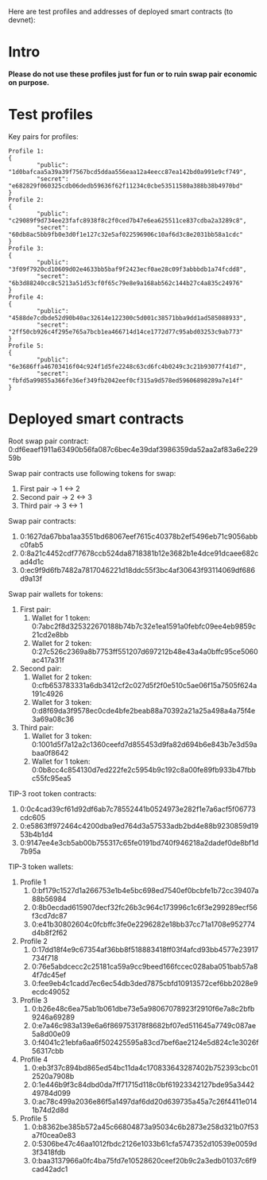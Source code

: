 Here are test profiles and addresses of deployed smart contracts (to devnet):

# Intro
**Please do not use these profiles just for fun or to ruin swap pair economic on purpose.**

# Test profiles

Key pairs for profiles:
```
Profile 1:
{
        "public": "1d0bafcaa5a39a39f7567bcd5ddaa556eaa12a4eecc87ea142bd0a991e9cf749",
        "secret": "e682829f060325cdb06dedb59636f62f11234c0cbe53511580a388b38b4970bd"
}
Profile 2:
{
        "public": "c29089f9d734ee23fafc8938f8c2f0ced7b47e6ea625511ce837cdba2a3289c8",
        "secret": "60db8ac5bb9fb0e3d0f1e127c32e5af022596906c10af6d3c8e2031bb58a1cdc"
}
Profile 3:
{
        "public": "3f09f7920cd10609d02e4633bb5baf9f2423ecf0ae28c09f3abbbdb1a74fcdd8",
        "secret": "6b3d88240cc8c5213a51d53cf0f65c79e8e9a168ab562c144b27c4a835c24976"
}
Profile 4:
{
        "public": "4588de7cdbde52d90b40ac32614e122300c5d001c38571bba9dd1ad585088933",
        "secret": "2ff50cb926c4f295e765a7bcb1ea466714d14ce1772d77c95abd03253c9ab773"
}
Profile 5:
{
        "public": "6e3686ffa46703416f04c924f1d5fe2248c63cd6fc4b0249c3c21b93077f41d7",
        "secret": "fbfd5a99855a366fe36ef349fb2042eef0cf315a9d578ed59606898289a7e14f"
}
```

# Deployed smart contracts
Root swap pair contract: 
0:df6eaef1911a63490b56fa087c6bec4e39daf3986359da52aa2af83a6e22959b

Swap pair contracts use following tokens for swap:
1. First pair  -> 1 <-> 2
2. Second pair -> 2 <-> 3
3. Third pair  -> 3 <-> 1
 
Swap pair contracts:
1. 0:1627da67bba1aa3551bd68067eef7615c40378b2ef5496eb71c9056abbc0fab5
2. 0:8a21c4452cdf77678ccb524da8718381b12e3682b1e4dce91dcaee682cad4d1c
3. 0:ec9f9d6fb7482a7817046221d18ddc55f3bc4af30643f93114069df686d9a13f

Swap pair wallets for tokens:
1. First pair:
    1. Wallet for 1 token: 0:7abc2f8d325322670188b74b7c32e1ea1591a0febfc09ee4eb9859c21cd2e8bb
    2. Wallet for 2 token: 0:27c526c2369a8b7753ff551207d697212b48e43a4a0bffc95ce5060ac417a31f
2. Second pair:
    1. Wallet for 2 token: 0:cfb653783331a6db3412cf2c027d5f2f0e510c5ae06f15a7505f624a191c4926
    2. Wallet for 3 token: 0:d8f69da3f9578ec0cde4bfe2beab88a70392a21a25a498a4a75f4e3a69a08c36
3. Third pair:
    1. Wallet for 3 token: 0:1001d5f7a12a2c1360ceefd7d855453d9fa82d694b6e843b7e3d59abaa0f8642
    2. Wallet for 1 token: 0:0b8cc4c854130d7ed222fe2c5954b9c192c8a00fe89fb933b47fbbc55fc95ea5

TIP-3 root token contracts: 
1. 0:0c4cad39cf61d92df6ab7c78552441b0524973e282f1e7a6acf5f06773cdc605
2. 0:e5863ff972464c4200dba9ed764d3a57533adb2bd4e88b9230859d1953b4b1d4
3. 0:9147ee4e3cb5ab00b755317c65fe0191bd740f946218a2dadef0de8bf1d7b95a

TIP-3 token wallets:
1. Profile 1
    1. 0:bf179c1527d1a266753e1b4e5bc698ed7540ef0bcbfe1b72cc39407a88b56984
    2. 0:8b0ecdad615907decf32fc26b3c964c173996c1c6f3e299289ecf56f3cd7dc87
    3. 0:e41b30802604c0fcbffc3fe0e2296282e18bb37cc71a1708e952774d4b8f2f62
2. Profile 2
    1. 0:17dd18f4e9c67354af36bb8f518883418ff03f4afcd93bb4577e23917734f718
    2. 0:76e5abdcecc2c25181ca59a9cc9beed166fccec028aba051bab57a84f7dc45ef
    3. 0:fee9eb4c1cadd7ec6ec54db3ded7875cbfd10913572cef6bb2028e9ecdc49052
3. Profile 3
    1. 0:b26e48c6ea75ab1b061dbe73e5a98067078923f2910f6e7a8c2bfb9246a69289
    2. 0:e7a46c983a139e6a6f869753178f8682bf07ed511645a7749c087ae5a8d00e09
    3. 0:f4041c21ebfa6aa6f502425595a83cd7bef6ae2124e5d824c1e3026f56317cbb
4. Profile 4
    1. 0:eb3f37c894bd865ed54bc11da4c170833643287402b752393cbc012520a7908b
    2. 0:1e446b9f3c84dbd0da7ff71715d118c0bf61923342127bde95a344249784d099
    3. 0:ac78c499a2036e86f5a1497daf6dd20d639735a45a7c26f4411e0141b74d2d8d
5. Profile 5
    1. 0:b8362be385b572a45c66804873a95034c6b2873e258d321b07f53a7f0cea0e83
    2. 0:5306be47c46aa1012fbdc2126e1033b61cfa5747352d10539e0059d3f3418fdb
    3. 0:baa3137966a0fc4ba75fd7e10528620ceef20b9c2a3edb01037c6f9cad42adc1
